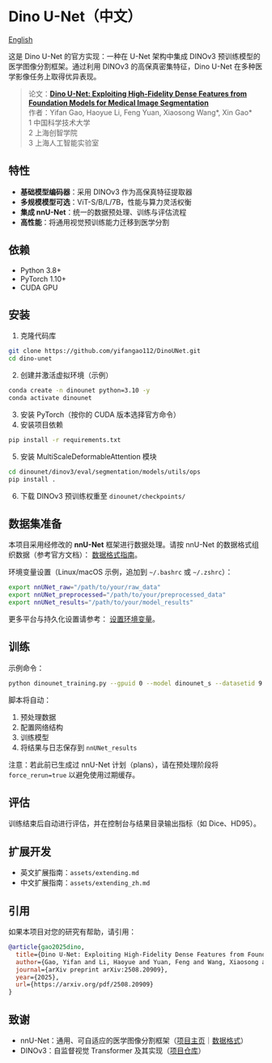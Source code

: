 # Dino U-Net（中文）

[English](./README.md)

这是 Dino U-Net 的官方实现：一种在 U-Net 架构中集成 DINOv3 预训练模型的医学图像分割框架。通过利用 DINOv3 的高保真密集特征，Dino U-Net 在多种医学影像任务上取得优异表现。

> 论文：**[Dino U-Net: Exploiting High-Fidelity Dense Features from Foundation Models for Medical Image Segmentation](https://arxiv.org/pdf/2508.20909)**
> <br>作者：Yifan Gao, Haoyue Li, Feng Yuan, Xiaosong Wang*, Xin Gao*<br>
> 1 中国科学技术大学<br> 2 上海创智学院<br> 3 上海人工智能实验室<br>

## 特性
- **基础模型编码器**：采用 DINOv3 作为高保真特征提取器
- **多规模模型可选**：ViT-S/B/L/7B，性能与算力灵活权衡
- **集成 nnU-Net**：统一的数据预处理、训练与评估流程
- **高性能**：将通用视觉预训练能力迁移到医学分割

## 依赖
- Python 3.8+
- PyTorch 1.10+
- CUDA GPU

## 安装
1. 克隆代码库
```bash
git clone https://github.com/yifangao112/DinoUNet.git
cd dino-unet
```
2. 创建并激活虚拟环境（示例）
```bash
conda create -n dinounet python=3.10 -y
conda activate dinounet
```
3. 安装 PyTorch（按你的 CUDA 版本选择官方命令）
4. 安装项目依赖
```bash
pip install -r requirements.txt
```
5. 安装 MultiScaleDeformableAttention 模块
```bash
cd dinounet/dinov3/eval/segmentation/models/utils/ops
pip install .
```
6. 下载 DINOv3 预训练权重至 `dinounet/checkpoints/`

## 数据集准备
本项目采用经修改的 **nnU-Net** 框架进行数据处理。请按 nnU-Net 的数据格式组织数据（参考官方文档）：
[数据格式指南](https://github.com/MIC-DKFZ/nnUNet/blob/master/documentation/dataset_format.md)。

环境变量设置（Linux/macOS 示例，追加到 `~/.bashrc` 或 `~/.zshrc`）：
```bash
export nnUNet_raw="/path/to/your/raw_data"
export nnUNet_preprocessed="/path/to/your/preprocessed_data"
export nnUNet_results="/path/to/your/model_results"
```
更多平台与持久化设置请参考：
[设置环境变量](https://github.com/MIC-DKFZ/nnUNet/blob/master/documentation/set_environment_variables.md)。

## 训练
示例命令：
```bash
python dinounet_training.py --gpuid 0 --model dinounet_s --datasetid 9 --epoch 200
```
脚本将自动：
1. 预处理数据
2. 配置网络结构
3. 训练模型
4. 将结果与日志保存到 `nnUNet_results`

注意：若此前已生成过 nnU-Net 计划（plans），请在预处理阶段将 `force_rerun=true` 以避免使用过期缓存。

## 评估
训练结束后自动进行评估，并在控制台与结果目录输出指标（如 Dice、HD95）。

## 扩展开发
- 英文扩展指南：`assets/extending.md`
- 中文扩展指南：`assets/extending_zh.md`

## 引用
如果本项目对您的研究有帮助，请引用：
```bibtex
@article{gao2025dino,
  title={Dino U-Net: Exploiting High-Fidelity Dense Features from Foundation Models for Medical Image Segmentation},
  author={Gao, Yifan and Li, Haoyue and Yuan, Feng and Wang, Xiaosong and Gao, Xin},
  journal={arXiv preprint arXiv:2508.20909},
  year={2025},
  url={https://arxiv.org/pdf/2508.20909}
}
```

## 致谢
- nnU-Net：通用、可自适应的医学图像分割框架（[项目主页](https://github.com/MIC-DKFZ/nnUNet)｜[数据格式](https://github.com/MIC-DKFZ/nnUNet/blob/master/documentation/dataset_format.md)）
- DINOv3：自监督视觉 Transformer 及其实现（[项目仓库](https://github.com/facebookresearch/dinov3)）
